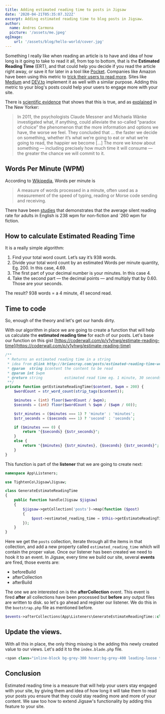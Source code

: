 ```yaml
---
title: Adding estimated reading time to posts in Jigsaw
date: '2020-04-21T05:35:07.322Z'
excerpt: Adding estimated reading time to blog posts in Jigsaw.
author:
  name: Andres Carmona
  picture: '/assets/me.jpeg'
ogImage:
    url: '/assets/blog/hello-world/cover.jpg'
---
```


Something I really like when reading an article is to have and idea of how long is it going to take to read it all, from top to bottom, that is the **Estimated Reading Time** (ERT), and that could help you decide if you read the article right away, or save it for later in a tool like [Pocket](https://getpocket.com/). Companies like Amazon have been using this metric to [trick their users to read more](https://www.alphr.com/life-culture/1002935/the-psychological-tricks-amazons-kindle-plays-on-you). Sites like [Medium](https://medium.com/) and [DEV.to](https://dev.to/) implement it as well with a similar purpose. Adding this metric to your blog's posts could help your users to engage more with your site.

There is [scientific evidence](https://www.sciencedirect.com/science/article/abs/pii/S1057740810001312) that shows that this is true, and as [explained](https://www.newyorker.com/tech/elements/a-list-of-reasons-why-our-brains-love-lists) in The New Yorker:

> In 2011, the psychologists Claude Messner and Michaela Wänke investigated what, if anything, could alleviate the so-called “paradox of choice” the phenomenon that the more information and options we have, the worse we feel. They concluded that … the faster we decide on something, whether it’s what we’re going to eat or what we’re going to read, the happier we become […] The more we know about something — including precisely how much time it will consume — the greater the chance we will commit to it.

## Words Per Minute (WPM)

According to [Wikipedia](https://www.wikiwand.com/en/Words_per_minute), Words per minute is

> A measure of words processed in a minute, often used as a measurement of the speed of typing, reading or Morse code sending and receiving.

There have been [studies](https://www.researchgate.net/publication/332380784_How_many_words_do_we_read_per_minute_A_review_and_meta-analysis_of_reading_rate) that demonstrates that the average silent reading rate for adults in English is 238 wpm for non-fiction and `260 wpm for fiction.

## How to calculate Estimated Reading Time

It is a really simple algorithm:

1. Find your total word count. Let’s say it’s 938 words.
2. Divide your total word count by an estimated Words per minute quantity, Eg. 200. In this case, 4.69.
3. The first part of your decimal number is your minutes. In this case 4.
4. Take the second part — the decimal points — and multiply that by 0.60. Those are your seconds.

The result? 938 words = a 4 minute, 41 second read.

## Time to code

So, enough of the theory and let's get our hands dirty.

With our algorithm in place we are going to create a function that will help us calculate the **estimated reading time** for each of our posts. Let's base our function on this gist [https://coderwall.com/p/y1yhwg/estimate-reading-time](https://coderwall.com/p/y1yhwg/estimate-reading-time)

```php
/**
 * Returns an estimated reading time in a string
 * idea from @link http://briancray.com/posts/estimated-reading-time-web-design/
 * @param  string $content the content to be read
 * @param int $wpm
 * @return string          estimated read time eg. 1 minute, 30 seconds
 **/
private function getEstimateReadingTime($content, $wpm = 200) {
    $wordCount = str_word_count(strip_tags($content));

    $minutes = (int) floor($wordCount / $wpm);
    $seconds = (int) floor($wordCount % $wpm / ($wpm / 60));

    $str_minutes = ($minutes === 1) ? 'minute' : 'minutes';
    $str_seconds = ($seconds === 1) ? 'second' : 'seconds';

    if ($minutes === 0) {
        return "{$seconds} {$str_seconds}";
    }
    else {
        return "{$minutes} {$str_minutes}, {$seconds} {$str_seconds}";
    }
}
```

This function is part of the **listener** that we are going to create next:

```php
namespace App\Listeners;

use TightenCo\Jigsaw\Jigsaw;

class GenerateEstimateReadingTime
{
    public function handle(Jigsaw $jigsaw)
    {
        $jigsaw->getCollection('posts')->map(function ($post)
        {
            $post->estimated_reading_time = $this->getEstimateReadingTime($post);
        });
    }
}
```

Here we get the `posts` collection, iterate through all the items in that collection, and add a new property called `estimated_reading_time` which will contain the proper value. Once our listener has been created we need to hook it to an event. In Jigsaw, every time we build our site, several **events** are fired, those events are:

* beforeBuild
* afterCollection
* afterBuild

The one we are interested on is the **afterCollection** event. This event is fired **after** all collections have been processed but **before** any output files are written to disk. so let's go ahead and register our listener. We do this in the `bootstrap.php` file as mentioned before.

```php
$events->afterCollections(App\Listeners\GenerateEstimateReadingTime::class);
```

## Update the views.

With all this in place, the only thing missing is the adding this newly created value to our views. Let's add it to the `index.blade.php` file.

```php
<span class="inline-block bg-grey-300 hover:bg-grey-400 leading-loose tracking-wide text-grey-700 uppercase text-xs font-semibold rounded mt-2 md:ml-2 px-3 pt-px">{{ $post->estimated_reading_time }}</span>
```

## Conclusion

Estimated reading time is a measure that will help your users stay engaged with your site, by giving them and idea of how long it will take them to read your posts you ensure that they could stay reading more and more of your content. We saw too how to extend Jigsaw's functionality by adding this feature to your site.
